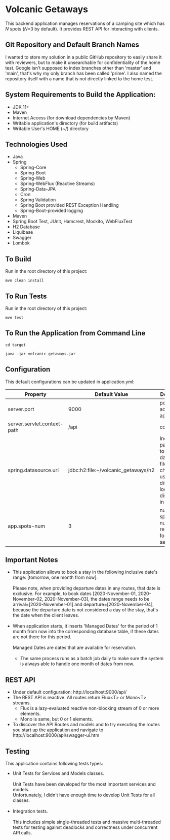 # Volcanic Getaways

This backend application manages reservations of a camping site which has _N_ spots (_N_=3 by default).
It provides REST API for interacting with clients.

## Git Repository and Default Branch Names
I wanted to store my solution in a public GitHub repository to easily share it with reviewers, but to make it unsearchable for confidentiality of the home test.
Google isn't supposed to index branches other than 'master' and 'main', that's why my only branch has been called 'prime'. 
I also named the repository itself with a name that is not directly linked to the home test.

## System Requirements to Build the Application:

- JDK 11+
- Maven
- Internet Access (for download dependencies by Maven)
- Writable application's directory (for build artifacts)
- Writable User's HOME (~/) directory

## Technologies Used
* Java
* Spring 
    * Spring-Core
    * Spring-Boot
    * Spring-Web
    * Spring-WebFlux (Reactive Streams)
    * Spring-Data-JPA 
    * Cron
    * Spring Validation
    * Spring Boot provided REST Exception Handling
    * Spring-Boot-provided logging
* Maven
* Spring Boot Test, JUnit, Hamcrest, Mockito, WebFluxTest
* H2 Database
* Liquibase
* Swagger
* Lombok

## To Build
Run in the root directory of this project:
```
mvn clean install
```

## To Run Tests
Run in the root directory of this project:
```
mvn test
```

## To Run the Application from Command Line

```
cd target                      

java -jar volcanic_getaways.jar
```

## Configuration

This default configurations can be updated in application.yml:

Property|Default Value|Description|Notes
--------|-----|-----------|-----
server.port|9000|port to access the application|
server.servlet.context-path|/api|context root|
spring.datasource.url|jdbc:h2:file:~/volcanic_getaways/h2|Includes path where to store H2 database file. Can be changed to use different location on disk or to be in-memory.|if this property is changed, liquibase.url property in the same file must be updated to the same value.
app.spots-num|3|number of spots = max number of reservations for the same date|  

## Important Notes

* This application allows to book a stay in the following inclusive date's range: [tomorrow, one month from now].
<br/><br/>Please note, when providing departure dates in any routes, that date is exclusive.
For example, to book dates [2020-November-01, 2020-November-02, 2020-November-03], the dates range needs to be arrival=[2020-November-01] and departure=[2020-November-04], because the departure date is not considered a day of the stay, that's the date when the client leaves. <br/> <br/>
* When application starts, it inserts 'Managed Dates' for the period of 1 month from now into the corresponding database table, if these dates are not there for this period.
<br/><br/>Managed Dates are dates that are available for reservation.<br/><br/> 
    * The same process runs as a batch job daily to make sure the system is always able to handle one month of dates from now.
    
## REST API

* Under default configuration: http://localhost:9000/api/
* The REST API is reactive. All routes return Flux\<T\> or Mono\<T\> streams. 
  * Flux is a lazy-evaluated reactive non-blocking stream of 0 or more elements.
  * Mono is same, but 0 or 1 elements.
* To discover the API Routes and models and to try executing the routes you start up the application and navigate to http://localhost:9000/api/swagger-ui.htm
 
## Testing

This application contains following tests types:<br/>
* Unit Tests for Services and Models classes.<br/> <br/> 
  Unit Tests have been developed for the most important services and models.<br/> 
  Unfortunately, I didn't have enough time to develop Unit Tests for all classes.<br/><br/>
* Integration tests. <br/><br/> 
  This includes simple single-threaded tests and massive multi-threaded tests for testing against deadlocks and correctness under concurrent API calls.   
